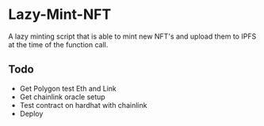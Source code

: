# Lazy-Mint-NFT
A lazy minting script that is able to mint new NFT's and upload them to IPFS at the time of the function call.

## Todo
- Get Polygon test Eth and Link
- Get chainlink oracle setup
- Test contract on hardhat with chainlink
- Deploy
